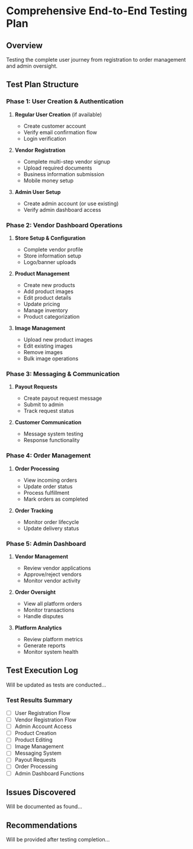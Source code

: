 # Comprehensive End-to-End Testing Plan

## Overview
Testing the complete user journey from registration to order management and admin oversight.

## Test Plan Structure

### Phase 1: User Creation & Authentication
1. **Regular User Creation** (if available)
   - Create customer account
   - Verify email confirmation flow
   - Login verification

2. **Vendor Registration** 
   - Complete multi-step vendor signup
   - Upload required documents
   - Business information submission
   - Mobile money setup

3. **Admin User Setup**
   - Create admin account (or use existing)
   - Verify admin dashboard access

### Phase 2: Vendor Dashboard Operations
1. **Store Setup & Configuration**
   - Complete vendor profile
   - Store information setup
   - Logo/banner uploads

2. **Product Management**
   - Create new products
   - Add product images
   - Edit product details
   - Update pricing
   - Manage inventory
   - Product categorization

3. **Image Management**
   - Upload new product images
   - Edit existing images
   - Remove images
   - Bulk image operations

### Phase 3: Messaging & Communication
1. **Payout Requests**
   - Create payout request message
   - Submit to admin
   - Track request status

2. **Customer Communication**
   - Message system testing
   - Response functionality

### Phase 4: Order Management
1. **Order Processing**
   - View incoming orders
   - Update order status
   - Process fulfillment
   - Mark orders as completed

2. **Order Tracking**
   - Monitor order lifecycle
   - Update delivery status

### Phase 5: Admin Dashboard
1. **Vendor Management**
   - Review vendor applications
   - Approve/reject vendors
   - Monitor vendor activity

2. **Order Oversight**
   - View all platform orders
   - Monitor transactions
   - Handle disputes

3. **Platform Analytics**
   - Review platform metrics
   - Generate reports
   - Monitor system health

## Test Execution Log
Will be updated as tests are conducted...

### Test Results Summary
- [ ] User Registration Flow
- [ ] Vendor Registration Flow  
- [ ] Admin Account Access
- [ ] Product Creation
- [ ] Product Editing
- [ ] Image Management
- [ ] Messaging System
- [ ] Payout Requests
- [ ] Order Processing
- [ ] Admin Dashboard Functions

## Issues Discovered
Will be documented as found...

## Recommendations
Will be provided after testing completion...
